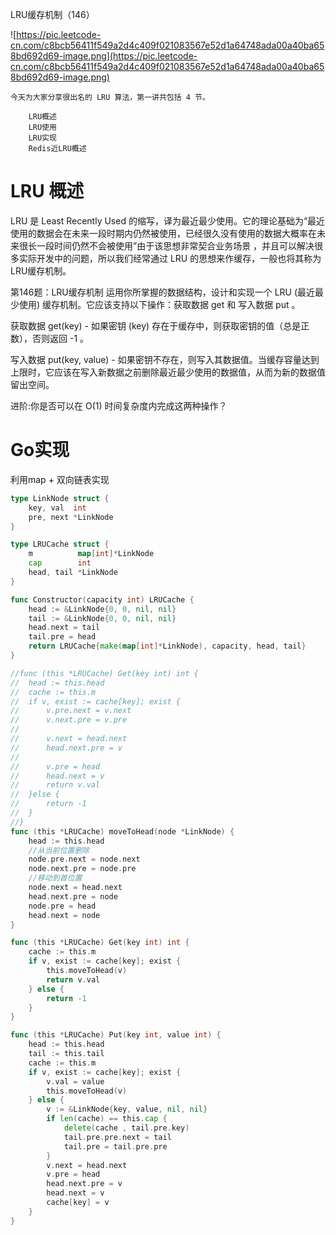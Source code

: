LRU缓存机制（146）

![https://pic.leetcode-cn.com/c8bcb56411f549a2d4c409f021083567e52d1a64748ada00a40ba658bd692d69-image.png](https://pic.leetcode-cn.com/c8bcb56411f549a2d4c409f021083567e52d1a64748ada00a40ba658bd692d69-image.png)


    今天为大家分享很出名的 LRU 算法，第一讲共包括 4 节。
    
        LRU概述
        LRU使用
        LRU实现
        Redis近LRU概述

# LRU 概述

LRU 是 Least Recently Used 的缩写，译为最近最少使用。它的理论基础为“最近使用的数据会在未来一段时期内仍然被使用，已经很久没有使用的数据大概率在未来很长一段时间仍然不会被使用”由于该思想非常契合业务场景 ，并且可以解决很多实际开发中的问题，所以我们经常通过 LRU 的思想来作缓存，一般也将其称为LRU缓存机制。


第146题：LRU缓存机制
运用你所掌握的数据结构，设计和实现一个 LRU (最近最少使用) 缓存机制。它应该支持以下操作：获取数据 get 和 写入数据 put 。

获取数据 get(key) - 如果密钥 (key) 存在于缓存中，则获取密钥的值（总是正数），否则返回 -1 。


写入数据 put(key, value) - 如果密钥不存在，则写入其数据值。当缓存容量达到上限时，它应该在写入新数据之前删除最近最少使用的数据值，从而为新的数据值留出空间。


进阶:你是否可以在 O(1) 时间复杂度内完成这两种操作？

# Go实现

利用map + 双向链表实现

```go
type LinkNode struct {
	key, val  int
	pre, next *LinkNode
}

type LRUCache struct {
	m          map[int]*LinkNode
	cap        int
	head, tail *LinkNode
}

func Constructor(capacity int) LRUCache {
	head := &LinkNode{0, 0, nil, nil}
	tail := &LinkNode{0, 0, nil, nil}
	head.next = tail
	tail.pre = head
	return LRUCache{make(map[int]*LinkNode), capacity, head, tail}
}

//func (this *LRUCache) Get(key int) int {
//	head := this.head
//	cache := this.m
//	if v, exist := cache[key]; exist {
//		v.pre.next = v.next
//		v.next.pre = v.pre
//
//		v.next = head.next
//		head.next.pre = v
//
//		v.pre = head
//		head.next = v
//		return v.val
//	}else {
//		return -1
//	}
//}
func (this *LRUCache) moveToHead(node *LinkNode) {
	head := this.head
	//从当前位置删除
	node.pre.next = node.next
	node.next.pre = node.pre
	//移动到首位置
	node.next = head.next
	head.next.pre = node
	node.pre = head
	head.next = node
}

func (this *LRUCache) Get(key int) int {
	cache := this.m
	if v, exist := cache[key]; exist {
		this.moveToHead(v)
		return v.val
	} else {
		return -1
	}
}

func (this *LRUCache) Put(key int, value int) {
	head := this.head
	tail := this.tail
	cache := this.m
	if v, exist := cache[key]; exist {
		v.val = value
		this.moveToHead(v)
	} else {
		v := &LinkNode{key, value, nil, nil}
		if len(cache) == this.cap {
			delete(cache , tail.pre.key)
			tail.pre.pre.next = tail
			tail.pre = tail.pre.pre
		}
		v.next = head.next
		v.pre = head
		head.next.pre = v
		head.next = v
		cache[key] = v
	}
}
```

